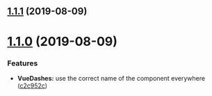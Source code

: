 ## [1.1.1](https://github.com/nlitwin/vue-dashes/compare/v1.1.0...v1.1.1) (2019-08-09)

# [1.1.0](https://github.com/nlitwin/vue-dashes/compare/v1.0.0...v1.1.0) (2019-08-09)


### Features

* **VueDashes:** use the correct name of the component everywhere ([c2c952c](https://github.com/nlitwin/vue-dashes/commit/c2c952c))
